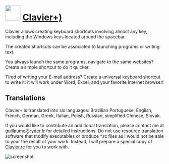 ﻿# <img src="https://cdn.jsdelivr.net/gh/chtof/chocolatey-packages/automatic/clavier-plus/clavier-plus.png" width="48" height="48"/> [Clavier+)](https://chocolatey.org/packages/clavier-plus)

Clavier allows creating keyboard shortcuts involving almost any key, including the Windows keys located around the spacebar.

The created shortcuts can be associated to launching programs or writing text.

You always launch the same programs, navigate to the same websites? Create a simple shortcut to do it quicker.

Tired of writing your E-mail address? Create a universal keyboard shortcut to write it: it will work under Word, Excel, and your favorite Internet browser!

## Translations
Clavier+ is translated into six languages: Brazilian Portuguese, English, French, German, Greek, Italian, Polish, Russian, simplified Chinese, Slovak.

If you would like to contribute an additional translation, please contact me at guillaume@ryder.fr for detailed instructions. Do not use resource translation software that modify executables or produce \*.rc files as I would not be able to your the result of your work. Instead, I will prepare a special copy of [Clavier.rc](https://github.com/guilryder/clavier-plus/blob/master/Clavier.rc) for you to work with.

![screenshot](https://cdn.jsdelivr.net/gh/chtof/chocolatey-packages/automatic/clavier-plus/screenshot.png)